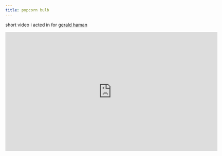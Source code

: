 ```yaml
---
title: popcorn bulb
---
```

short video i acted in for [gerald haman](clients/#geraldHaman)

<iframe width="660" height="371" src="https://www.youtube.com/embed/3mkvvZc3twY?feature=oembed" frameborder="0" allowfullscreen></iframe>